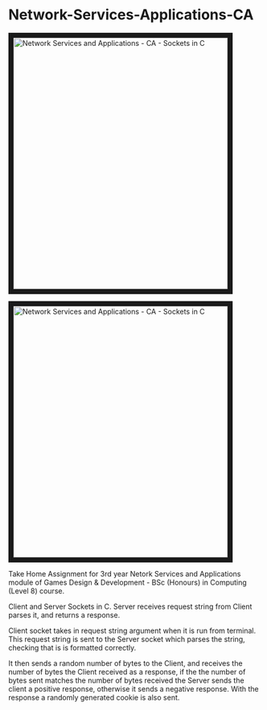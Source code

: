 # Network-Services-Applications-CA

<img src="https://lh3.googleusercontent.com/1AV6KmG6uFefbutju65ZbsqK43h-dT_AGYwwPk_j7vwuzI2KIyiDymWQgdOmhpBEUh5sW2ai4OOGaM6Ii5J-R5rNG0S7WKFrh_Lwj6hvsczdSFCcvFePIF25ty5ULFp-RjXOwbs_QVJHwL0WKWY70169xuW1Ui-Tpv1xafOfFe0b9aYQUiJtsZH-bOdlIXwgNFJp8yJ2HciXl1_H5fFm7db38nBhDRJ4GB2uLIr3uLe0vVFXUrMrsXzgBsPfWcqUzUVLD27A8y8lMMqpIuCtYr3IltqHwSITBgtPOe1DXVxzWrFJubNiqZgK-mBCP8iKLfYENt0mobd4U6KzByjFtKy6gc5gmkHob_ETngI9C10N1pg4PHeMqi79GJx8dwjo3H1AIEk-dxquzqaVpt-pGliCN0yGDHuU8KfU21I2jeMMvgtoImS3jcBHCzGLDbFuFvt2vWdL-b-1l0apy4s6iSFEJBcZtbtrtSTMhQMer66jxdn_nuy0khX-5r1bBLITMufIyyx4JuCt90Mu0P8H9bSxU3dF0JszzmD3HQDFVslh8rH4DShFTXFltcIXkT62ro9kOOMFugdJWlHs6MBase6ZppLXbYz4uVfGCjInL1o0d0-HQ44=w678-h795-no" 
alt="Network Services and Applications - CA - Sockets in C" width="426" height="500" border="10" />

<img src="https://lh3.googleusercontent.com/pGeiOgG72UsRwmGhT0V3loiC_Axi65wY8XZTufJxfjVAxUXEe8HaMLGZI600rELrOUwp6UGCUlNR3Qvh8iARBs-nmHQt5ezVmufKBY5IZnQpn_Gp1HQfClmPHw37NtcobEJxHb3leenHXqd5NhGXwZzOdWO5qxyb4CW1eiwV5Xk8HkAmTyN_vZyxnMAEwZ3KDnVnfDCbQa3OkYAb1jtSSABb22ozp98cSLMk59JEldzUOGsiRA-mw5r8_Gcm73igrM1ODn-maejPGEQeBqukUv56VVUOUT0rqHuBlxtm6dMRD7uDwp6E0wIDh0uVegfHXalqXMMX2MBR0mHJAmt1ZtGfGOVs-_SguXPC0BPoJkI_fnCLjfv9GPgX-C9mX-M1l-b6LTwwGFVlnJk627zBlU3AdxFT47JVhlbpSV6-P4LFMFNqQEFURA0mpUEgCPaCWTSfbFNlauBrg6BGx1LqGb5-6_2BxZO-MkKegF_BoS32lOzpCldjgQFO-ihI7-0vnMtXig5Mm3WC2ucwRxZxU3aDEt9Zv37zWgMwkEG-E_Vq0nNnzxbLW5w6_zDV8N0nGbVaCJ3wHU748deujwhwj9G49vK3abnjg0X_McK7E1Np5lEJDpo=w687-h285-no" 
alt="Network Services and Applications - CA - Sockets in C" width="426" height="500" border="10" />

Take Home Assignment for 3rd year Netork Services and Applications module of 
Games Design & Development - BSc (Honours) in Computing (Level 8) course. 

Client and Server Sockets in C. Server receives request string from Client 
parses it, and returns a response.

Client socket takes in request string argument when it is run from terminal. 
This request string is sent to the Server socket which parses the string, 
checking that is is formatted correctly. 

It then sends a random number of bytes to the Client, and receives the number 
of bytes the Client received as a response, if the the number of bytes sent 
matches the number of bytes received the Server sends the client a positive 
response, otherwise it sends a negative response. With the response a randomly 
generated cookie is also sent.
